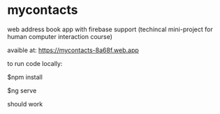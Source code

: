 # mycontacts
web address book app with firebase support (techincal mini-project for human computer interaction course)

avaible at: https://mycontacts-8a68f.web.app

to run code locally:

  $npm install

  $ng serve

should work
